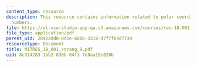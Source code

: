 ```yaml
---
content_type: resource
description: This resource contains information related to polar coordinates and complex
  numbers.
file: https://ol-ocw-studio-app-qa.s3.amazonaws.com/courses/res-18-001-calculus-online-textbook-spring-2005/8c3142831bb2830b64f37e8aa15e820b_MITRES_18_001_strang_9.pdf
file_type: application/pdf
parent_uid: 2842add0-8d1e-680b-3318-d7f7f69d7739
resourcetype: Document
title: MITRES_18_001_strang_9.pdf
uid: 8c314283-1bb2-830b-64f3-7e8aa15e820b
---
```

